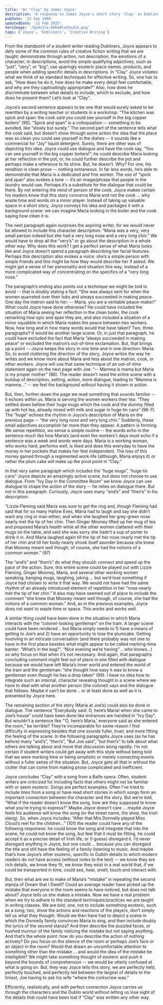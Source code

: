```yaml
---
title: 'On "Clay" by James Joyce'
description: "A response to James Joyce's short story 'Clay' in Dubliners."
pubDate: '23 Sep 1996'
updatedDate: '11 Feb 2025'
heroImage: '/Dp9z1le-GOhoWlvH3sd13.png'
tags: ['Joyce', 'Dubliners', 'Creative Writing']
---
```


From the standpoint of a student writer reading Dubliners, Joyce appears to defy some of the common rules of creative fiction writing that we are taught: demonstrate through action, not description, the emotions of a character; in descriptions, avoid the simple qualifying adjectives, such as “just”, “very”, or “big”; use sparingly esoteric place names, products, and people when adding specific details in descriptions. In “Clay” Joyce violates what we think of as standard techniques for effective writing. So, one has to ask, “How does he do it, how does he make every detail feel comfortable, and why are they captivatingly appropriate?” Also, how does he discriminate between what details to include, which to exclude, and how does he present them? Let’s look at “Clay”.

Joyce’s second sentence appears to be one that would surely asked to be rewritten by a writing teacher or students in a workshop: “The kitchen was spick and span: the cook said you could see yourself in the big copper boilers” (95). “Spick and span” is a colloquialism -- something to be avoided, like “slowly but surely.” The second part of the sentence tells what the cook said, but doesn’t show through some action the idea that the place was so clean you could see yourself in the dishes -- it sounds like a commercial for “Joy” liquid detergent. Surely, there are other was of depicting this idea: Joyce could use dialogue and have the cook say, “You can see yourself in the big copper boilers!”; he could describe Maria looking at her reflection in the pot; or, he could further describe the pot and perhaps make a reference to its shine. But, he doesn’t. Why? For one, his rendition is clean prose -- nothing extraneous. In far less words, he’s able to demonstrate that Maria is a dedicated and fine worker. The use of “spick and span” also evokes a tone -- it’s an image/phrase that people in the laundry would use. Perhaps it’s a substitute for the dialogue that could be there. By not entering the mind of person of the cook, Joyce makes certain his readers know that this story concerns Maria and not the cook ... why waste time and words on a minor player. Instead of taking up valuable space in a short story, Joyce conveys his idea and packages it with a background scene: we can imagine Maria looking in the boiler and the cook saying how clean it is.

The next paragraph again surprises the aspiring writer, for we would never be allowed to include this character description: “Maria was a very, very small person indeed but she had a very long nose and a very long chin.” We would have to drop all the “very’s” or go about the description in a whole other way. Why does this work? I get a perfect sense of what Maria looks like and Joyce doesn’t spend a paragraph describing her facial features. Perhaps this description also evokes a voice: she’s a simple person with simple friends and this might be how they would describe her if asked. We might get a sense of her personality and situation this way, instead of a more complicated way of concentrating on the specifics of a “very long nose.”

The paragraph’s ending also points out a technique we might be told to avoid -- that is doubly stating a fact: “She was always sent for when the women quarreled over their tubs and always succeeded in making peace. One day the matron said to her: -- Maria, you are a veritable peace-maker!” What could Joyce have done otherwise? He could have included the situation of Maria seeing her reflection in the clean boiler, the cook remarking how spic and span they are, and also included a situation of a minor squabble in which Maria makes the peace between two workers. Now, how long and in how many words would that have taken? Two, three paragraphs? It would be another large scene. Or, in just that paragraph, he could have excluded the fact that Maria “always succeeded in making peace” or excluded the matron’s out-of-time exclamation. But, that brings up a point -- Joyce keeps the story in one time and in one direction: Maria. So, to avoid cluttering the direction of the story, Joyce writes the way he writes and we know more about Maria and less about the matron, cook, or other workers. Joyce will use that same technique of an out-of-time statement again on the next page with Joe: “-- Mamma is mama but Maria is my proper mother” (96). The reader doesn’t need the entire scene with a buildup of description, setting, action, more dialogue, leading to “Mamma is mamma...” -- we feel the background without having it shown in action.

But, then, further down the page we read something that sounds familiar -- it echoes within us. Maria is serving the women workers their tea: “They settled down before their huge mugs which the cook and the dummy filled up with hot tea, already mixed with milk and sugar in huge tin cans” (96-7). The “huge” echoes the rhythm in Joyce’s description of Maria on the previous page -- “the very long nose and very long chin.” Suddenly, these small adjectives accomplish far more than they appear. A pattern is forming. We sense repetition, we sense a simple routine -- the words echo in the sentence much like how Maria’s (and even the workers’) days must echo if a sentence was a week and words were days. Maria is a working woman, who works hard, performs well, is liked and does this everyday to have the money in her pockets that makes her feel independent. The loss of this money gained through a regimented work-life (although, Maria enjoys it) or rather the plum cake will make up the pivot point in “Clay.”

In that very same paragraph which includes the “huge mugs”, “huge tin cans” Joyce depicts an amazingly active scene, but does not choose to use dialogue. From “Ivy Day in the Committee Room” we know Joyce can use dialogue to shape the action of the story -- he relies on dialogue there. But not in this paragraph. Curiously, Joyce uses many “and’s” and “then’s” in his description:

“Lizzie Fleming said Maria was sure to get the ring and, though Fleming had said that for so many Hallow Eves, Maria had to laugh and say she didn’t want any ring or man either; and when she laughed her grey-green nose nearly met the tip of her chin. Then Ginger Mooney lifted up her mug of tea and proposed Maria’s health while all the other women clattered with their mugs on the table, and said she was sorry she hadn’t a sup of porter to drink it in. And Maria laughed again till the tip of her nose nearly met the tip of her chin and till her body nearly shook itself asunder because she knew that Mooney meant well though, of course, she had the notions of a common woman.” (97)

The “and’s” and “then’s” do what they should: connect and speed up the pace of the action. Sure, this entire scene could be played out with Lizzie Fleming, Ginger Mooney, Maria, and several other working women speaking, banging mugs, laughing, joking ... but we’d lose something if Joyce had chosen to write it that way. We would not have had the same rhythm of an already introduced element of repetition in her “nose nearly met the tip of her chin.” It also may have seemed out of place to include the comment “she knew that Mooney meant well though, of course, she had the notions of a common woman.” And, as in the previous examples, Joyce does not want to waste time or space. This works and works well.

A similar thing could have been done in the situation in which Maria interacts with the “colonel-looking gentleman” on the tram. A larger scene could have been rendered .. but Maria simply needs to 1) have a means of getting to Joe’s and 2) have an opportunity to lose the plumcake. Getting involving in an intricate conversation (and there probably was not one to have in the first place besides what might appear to be called marking-time banter: “What’s in the bag?”, “Nice evening we’re having” .. who knows...) so why focus on that when it’s not necessary. And again, that paragraphs concluding comment might feel out of place in one filled with dialogue because we would have left Maria’s inner world and entered the world of the tram and the gentleman: “she thought how easy it was to know a gentleman even though he has a drop taken” (99). I have no idea how to integrate such an internal, character revealing thought in a scene where we have to deal with what another person (the colonel) says and the dialogue that follows. Maybe it can’t be done .. or at least done as well as it is presented by Joyce here.

The remaining section of the story (Maria at Joe’s) could also be done in dialogue. The sentence “Everybody said: O, here’s Maria! when she came to Joe’s house” could have been done like entrances are handled in “Ivy Day”. But wouldn’t a sentence like “‘O, here’s Maria,’ everyone said as she entered the room,” be terrible? They’re incomparable for some reason I find difficulty in expressing besides that one sounds fuller, truer, and more fitting the feeling of the scene. In the following paragraphs Joyce uses (as he has before) many “and’s”, “then’s”, “But Joe said”, “but then’s” to talk about what others are talking about and move that discussion along rapidly. I’m not certain if student writers could get away with this style without being told that we were marking time or being simplistic or merely connecting events without a fuller sense of the situation. But, Joyce gets all that in without the clutter that can come from making prose complicated and inefficient.

Joyce concludes “Clay” with a song from a Balfe opera. Often, student writers are criticized for including facts that others might not be familiar with or seem esoteric. Songs are perfect examples. Often I’ve tried to include lines from a song or have read short stories in which songs form an important connection between the character and the story. But we’re told, “What if the reader doesn’t know the song, how are they supposed to know what you’re trying to express?” Maybe Joyce doesn’t care ... maybe Joyce feels his audience will know the song (or the street name, the shop, the Irish slang). So, when Joyce includes: “After that Mrs Donnelly played Miss Cloud’s reel for the children...” (101) the reader could have any of the following responses: he could know the song and integrate that into the scene, he could not know the song, but feel that it must be fitting, he could accept it as a precise detail of Irish life, or (I guess) disregard it. I’d never disregard anything in Joyce, but one could ... because you can disregard the title and still have the feeling of a family listening to music. And maybe that’s how Joyce’s other esoteric, specific to Dublin details to which modern readers do not have access (without notes to the text) -- we know they are rich details, we know they fit, we know they exist in a real world that, if we could be transported in time, could see, hear, smell, touch and interact with.

But, then what are we to make of Maria’s “mistake” in repeating the second stanza of Dream that I Dwelt? Could an average reader have picked up the mistake that everyone in the room seems to have noticed, but does not talk about? Joyce tells us she makes a mistake. Now we have a real problem when we try to adhere to the standard techniques/practices we are taught in writing classes. We are told, one, not to include something esoteric, such as a song; two, show the actions and reactions of the players, don’t simply tell us what they thought. Would we then have had to depict a scene in which the Donnelly family convinces Maria to sing, and then include doubly the lyrics of the second stanza? And then describe the puzzled faces, or hushed murmur of the family noticing the mistake but not saying anything. And that’s the whole point: how do you describe the action of nothing actively? Do you focus on the silence of the room or perhaps Joe’s face or an object in the room? Would that drawn an uncomfortable attention to something other than the mistake ... and would the idea of the mistake be intelligible? We might take something thought of esoteric and push it beyond the bounds of comprehension -- we would be utterly confused at what is going on. But, they way Joyce tells this story, we are perfectly held, perfectly touched, and perfectly led between the largest of details to the tiniest, Joe having to ask his wife “where the corkscrew was.”

Efficiently, realistically, and with perfect connection Joyce carries us through the characters and the Dublin world without letting us lose sight of the details that could have been lost if “Clay” was written any other way.
